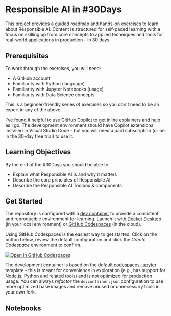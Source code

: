# Responsible AI in #30Days

This project provides a guided roadmap and hands-on exercises to learn about Responsible AI. Content is structured for self-paced learning with a focus on skilling up from core concepts to applied techniques and tools for real-world applications in production - in 30 days.

## Prerequisites

To work through the exercises, you will need:
 - A GitHub account
 - Familiarity with Python (language)
 - Familiarity with Jupyter Notebooks (usage)
 - Familiarity with Data Science concepts

This is a beginner-friendly series of exercises so you don't need to be an expert in any of the above. 

I've found it helpful to use GitHub Copilot to get inline explainers and help as I go. The development environment should have Copilot extensions installed in Visual Studio Code - but you will need a paid subscription (or be in the 30-day free trial) to use it.

## Learning Objectives

By the end of the #30Days you should be able to:
 - Explain what Responsible AI is and why it matters
 - Describe the core principles of Responsbile AI
 - Describe the Responsible AI Toolbox & components.
 

## Get Started

The repository is configured with a [dev container](https://containers.dev) to provide a consistent and reproducible environment for learning. Launch it with [Docker Desktop](https://www.docker.com/products/docker-desktop/) (in your local environment) or [GitHub Codespaces](https://github.com/30daysof/responsible-ai) (in the cloud). 

Using GitHub Codespaces is the easiest way to get started. Click on the button below, review the default configuration and click the _Create Codespace_ environment to confirm.

[![Open in GitHub Codespaces](https://img.shields.io/badge/Open%20in-GitHub%20Codespaces-orange?logo=github)](https://codespaces.new/30daysof/responsible-ai)

The development container is based on the default [codespaces-jupyter](https://github.com/github/codespaces-jupyter/blob/main/.devcontainer/devcontainer.json) template - this is meant for convenience in exploration (e.g., has support for Node.js, Python and related tools) and is not optimized for production usage. You can always _refactor_ the `devcontainer.json` configuration to use more optimized base images and remove unused or unnecessary tools in your own fork.

## Notebooks


